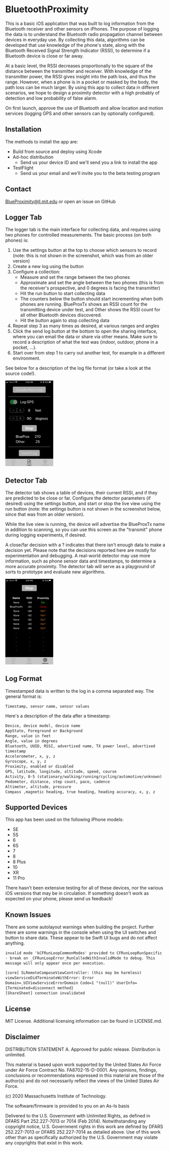 # BluetoothProximity

This is a basic iOS application that was built to log information from the Bluetooth receiver and other sensors on iPhones. The purpose of logging the data is to understand the Bluetooth radio propagation channel between devices in everyday use. By collecting this data, algorithms can be developed that use knowledge of the phone's state, along with the Bluetooth Received Signal Strength Indicator (RSSI), to determine if a Bluetooth device is close or far away.

At a basic level, the RSSI decreases proportionally to the square of the distance between the transmitter and receiver. With knowledge of the transmitter power, the RSSI gives insight into the path loss, and thus the range. However, when a phone is in a pocket or masked by the body, the path loss can be much larger. By using this app to collect data in different scenarios, we hope to design a proximity detector with a high probably of detection and low probability of false alarm.

On first launch, approve the use of Bluetooth and allow location and motion services (logging GPS and other sensors can by optionally configured).

## Installation

The methods to install the app are:
- Build from source and deploy using Xcode
- Ad-hoc distribution
	- Send us your device ID and we'll send you a link to install the app
- TestFlight
	- Send us your email and we'll invite you to the beta testing program

## Contact

BlueProximity@ll.mit.edu or open an issue on GitHub

## Logger Tab

The logger tab is the main interface for collecting data, and requires using two phones for controlled measurements. The basic process (on both phones) is:

1. Use the settings button at the top to choose which sensors to record (note: this is not shown in the screenshot, which was from an older version)
2. Create a new log using the button
3. Configure a collection:
	- Measure and set the range between the two phones
	- Approximate and set the angle between the two phones (this is from the receiver's prospective, and 0 degrees is facing the transmitter)
	- Hit the run button to start collecting data
	- The counters below the button should start incrementing when both phones are running. BlueProxTx shows an RSSI count for the transmitting device under test, and Other shows the RSSI count for all other Bluetooth devices discovered.
	- Hit the button again to stop collecting data
4. Repeat step 3 as many times as desired, at various ranges and angles
5. Click the send log button at the bottom to open the sharing interface, where you can email the data or share via other means. Make sure to record a description of what the test was (indoor, outdoor, phone in a pocket, ...).
5. Start over from step 1 to carry out another test, for example in a different environment.

See below for a description of the log file format (or take a look at the source code!).

<img src="Screenshots/logger.jpg" width="30%">

## Detector Tab

The detector tab shows a table of devices, their current RSSI, and if they are predicted to be close or far. Configure the detector parameters (if desired) using the settings button, and start or stop the live view using the run button (note: the settings button is not shown in the screenshot below, since that was from an older version).

While the live view is running, the device will advertise the BlueProxTx name in addition to scanning, so you can use this screen as the "transmit" phone during logging experiments, if desired.

A close/far decision with a ? indicates that there isn't enough data to make a decision yet. Please note that the decisions reported here are mostly for experimentation and debugging. A real-world detector may use more information, such as phone sensor data and timestamps, to determine a more accurate proximity. The detector tab will serve as a playground of sorts to prototype and evaluate new algorithms.

<img src="Screenshots/detector.jpg" width="30%">

## Log Format

Timestamped data is written to the log in a comma separated way. The general format is:

```
Timestamp, sensor name, sensor values
```

Here's a description of the data after a timestamp:

```
Device, device model, device name
AppState, Foreground or Background
Range, value in feet
Angle, value in degrees
Bluetooth, UUID, RSSI, advertised name, TX power level, advertised timestamp
Accelerometer, x, y, z
Gyroscope, x, y, z
Proximity, enabled or disabled
GPS, latitude, longitude, altitude, speed, course
Activity, 0-5 (stationary/walking/running/cycling/automotive/unknown)
Pedometer, distance, step count, pace, cadence
Altimeter, altitude, pressure
Compass ,magnetic heading, true heading, heading accuracy, x, y, z
```

## Supported Devices

This app has been used on the following iPhone models:
- SE
- 5S
- 6
- 6S
- 7
- 8
- 8 Plus
- 10
- XR
- 11 Pro

There hasn't been extensive testing for all of these devices, nor the various iOS versions that may be in circulation. If something doesn't work as expected on your phone, please send us feedback!

## Known Issues

There are some autolayout warnings when building the project. Further there are some warnings in the console when using the UI switches and button to share data. These appear to be Swift UI bugs and do not affect anything.

```
invalid mode 'kCFRunLoopCommonModes' provided to CFRunLoopRunSpecific - break on _CFRunLoopError_RunCalledWithInvalidMode to debug. This message will only appear once per execution.
```

```
[core] SLRemoteComposeViewController: (this may be harmless) viewServiceDidTerminateWithError: Error Domain=_UIViewServiceErrorDomain Code=1 "(null)" UserInfo={Terminated=disconnect method}
[ShareSheet] connection invalidated
```

## License

MIT License. Additional licensing information can be found in LICENSE.md.

## Disclaimer

DISTRIBUTION STATEMENT A. Approved for public release. Distribution is unlimited.
 
This material is based upon work supported by the United States Air Force under Air Force Contract No. FA8702-15-D-0001. Any opinions, findings, conclusions or recommendations expressed in this material are those of the author(s) and do not necessarily reflect the views of the United States Air Force.
 
(c) 2020 Massachusetts Institute of Technology.
 
The software/firmware is provided to you on an As-Is basis
 
Delivered to the U.S. Government with Unlimited Rights, as defined in DFARS Part 252.227-7013 or 7014 (Feb 2014). Notwithstanding any copyright notice, U.S. Government rights in this work are defined by DFARS 252.227-7013 or DFARS 252.227-7014 as detailed above. Use of this work other than as specifically authorized by the U.S. Government may violate any copyrights that exist in this work.